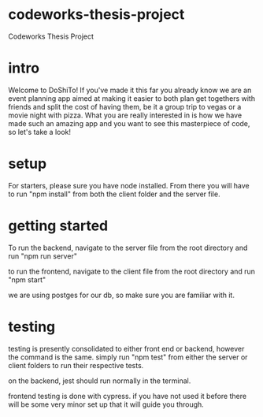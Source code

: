 # codeworks-thesis-project
Codeworks Thesis Project

# intro
Welcome to DoShiTo! If you've made it this far you already know we are an event planning app aimed at making it easier to both plan get togethers with friends and split the cost of having them, be it a group trip to vegas or a movie night with pizza.  What you are really interested in is how we have made such an amazing app and you want to see this masterpiece of code, so let's take a look!

# setup
For starters, please sure you have node installed.  From there you will have to run "npm install" from both the client folder and the server file.

# getting started
To run the backend, navigate to the server file from the root directory and run "npm run server"

to run the frontend, navigate to the client file from the root directory and run "npm start"

we are using postges for our db, so make sure you are familiar with it.

# testing
testing is presently consolidated to either front end or backend, however the command is the same. simply run "npm test" from either the server or client folders to run their respective tests.  

on the backend, jest should run normally in the terminal.  

frontend testing is done with cypress.  if you have not used it before there will be some very minor set up that it will guide you through.